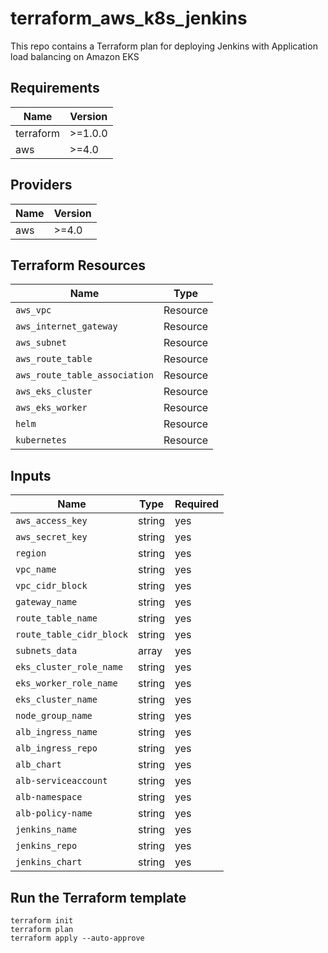 # terraform_aws_k8s_jenkins

This repo contains a Terraform plan for deploying Jenkins with Application load balancing on Amazon EKS

## Requirements

| Name | Version |
| ---- | ------- |
| terraform | >=1.0.0 |
| aws | >=4.0 |

## Providers

|Name | Version |
| --- | ------- |
| aws | >=4.0 |

## Terraform Resources

| Name | Type |
| ---------| ------------|
| `aws_vpc` | Resource |
| `aws_internet_gateway` | Resource |
| `aws_subnet` | Resource |
| `aws_route_table` | Resource |
| `aws_route_table_association` | Resource |
| `aws_eks_cluster` | Resource |
| `aws_eks_worker` | Resource |
| `helm` | Resource |
| `kubernetes` | Resource |


## Inputs

| Name |  Type | Required|
| ---- |  ---- | ------- |
| `aws_access_key` |  string | yes
| `aws_secret_key` | string | yes |
| `region` | string | yes |
| `vpc_name` | string | yes |
| `vpc_cidr_block` | string | yes |
| `gateway_name` | string | yes |
| `route_table_name` | string | yes |
| `route_table_cidr_block` | string | yes |
| `subnets_data` | array | yes |
| `eks_cluster_role_name` | string | yes |
| `eks_worker_role_name`  | string | yes |
| `eks_cluster_name`  | string | yes |
| `node_group_name`  | string | yes |
| `alb_ingress_name`  | string | yes |
| `alb_ingress_repo`  | string | yes |
| `alb_chart`  | string | yes |
| `alb-serviceaccount`  | string | yes |
| `alb-namespace`  | string | yes |
| `alb-policy-name`  | string | yes |
| `jenkins_name`  | string | yes |
| `jenkins_repo`  | string | yes |
| `jenkins_chart`  | string | yes |

## Run the Terraform template

```
terraform init
terraform plan 
terraform apply --auto-approve
```